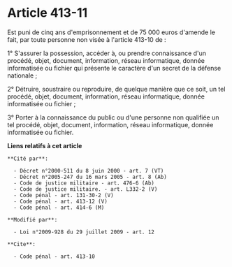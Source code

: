 # Article 413-11

Est puni de cinq ans d'emprisonnement et de 75 000 euros d'amende le fait, par toute personne non visée à l'article 413-10
de : 

1° S'assurer la possession, accéder à, ou prendre connaissance d'un procédé, objet, document, information, réseau
informatique, donnée informatisée ou fichier qui présente le caractère d'un secret de la défense nationale ; 

2° Détruire, soustraire ou reproduire, de quelque manière que ce soit, un tel procédé, objet, document, information, réseau
informatique, donnée informatisée ou fichier ; 

3° Porter à la connaissance du public ou d'une personne non qualifiée un tel procédé, objet, document, information, réseau
informatique, donnée informatisée ou fichier.

**Liens relatifs à cet article**

	**Cité par**:

	  - Décret n°2000-511 du 8 juin 2000 - art. 7 (VT)
	  - Décret n°2005-247 du 16 mars 2005 - art. 8 (Ab)
	  - Code de justice militaire - art. 476-6 (Ab)
	  - Code de justice militaire. - art. L332-2 (V)
	  - Code pénal - art. 131-30-2 (V)
	  - Code pénal - art. 413-12 (V)
	  - Code pénal - art. 414-6 (M)

	**Modifié par**:

	  - Loi n°2009-928 du 29 juillet 2009 - art. 12

	**Cite**:

	  - Code pénal - art. 413-10
